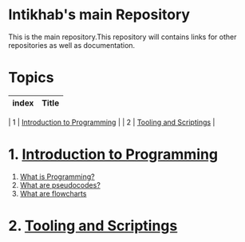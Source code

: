 # Intikhab's main Repository

This is the main repository.This repository will contains links for other repositories as well as documentation.

# Topics

| index | Title |
| -------|--------|

| 1 | [Introduction to Programming](#) |
| 2 | [Tooling and Scriptings]() |


# 1. [Introduction to Programming]()

1. [What is Programming?]()
2. [What are pseudocodes?]()    
3. [What are flowcharts]()

# 2. [Tooling and Scriptings](#)
